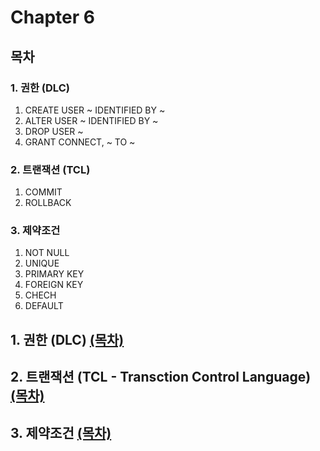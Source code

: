 # Chapter 6

## 목차

### 1. 권한 (DLC)

1. CREATE USER ~ IDENTIFIED BY ~
2. ALTER USER ~ IDENTIFIED BY ~
3. DROP USER ~
4. GRANT CONNECT, ~ TO ~

### 2. 트랜잭션 (TCL)

1. COMMIT
2. ROLLBACK

### 3. 제약조건

1. NOT NULL
2. UNIQUE
3. PRIMARY KEY
4. FOREIGN KEY
5. CHECH
6. DEFAULT

##

## 1. 권한 (DLC) [(목차)](#목차)

##

## 2. 트랜잭션 (TCL - Transction Control Language) [(목차)](#목차)

##

## 3. 제약조건 [(목차)](#목차)
